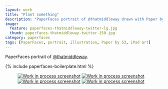 ```yaml
---
layout: work
title: "Plant something"
description: "PaperFaces portrait of @thatmiddleway drawn with Paper by 53 on an iPad."
image: 
  feature: paperfaces-thatmiddleway-twitter-lg.jpg
  thumb: paperfaces-thatmiddleway-twitter-150.jpg
category: paperfaces
tags: [PaperFaces, portrait, illustration, Paper by 53, iPad art]
---
```


PaperFaces portrait of [@thatmiddleway](http://twitter.com/thatmiddleway).

{% include paperfaces-boilerplate.html %}

<figure class="half">
	<a href="{{ site.url }}/images/paperfaces-thatmiddleway-process-1-lg.jpg"><img src="{{ site.url }}/images/paperfaces-thatmiddleway-process-1-600.jpg" alt="Work in process screenshot"></a>
	<a href="{{ site.url }}/images/paperfaces-thatmiddleway-process-2-lg.jpg"><img src="{{ site.url }}/images/paperfaces-thatmiddleway-process-2-600.jpg" alt="Work in process screenshot"></a>
	<a href="{{ site.url }}/images/paperfaces-thatmiddleway-process-3-lg.jpg"><img src="{{ site.url }}/images/paperfaces-thatmiddleway-process-3-600.jpg" alt="Work in process screenshot"></a>
	<a href="{{ site.url }}/images/paperfaces-thatmiddleway-process-4-lg.jpg"><img src="{{ site.url }}/images/paperfaces-thatmiddleway-process-4-600.jpg" alt="Work in process screenshot"></a>
</figure>